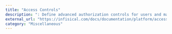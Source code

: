 ```yaml
---
title: "Access Controls"
description: ": Define advanced authorization controls for users and machine identities with RBAC, additional privileges, temporary access, access requests, approval workflows, and more."
external_url: "https://infisical.com/docs/documentation/platform/access-controls/overview"
category: "Miscellaneous"
---
```

